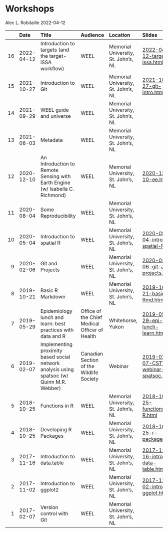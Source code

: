 Workshops
================
Alec L. Robitaille
2022-04-12

|     | Date       | Title                                                                                     | Audience                                      | Location                            | Slides                                                                                                               | Resources                                                                                                                     |
|----:|:-----------|:------------------------------------------------------------------------------------------|:----------------------------------------------|:------------------------------------|:---------------------------------------------------------------------------------------------------------------------|:------------------------------------------------------------------------------------------------------------------------------|
|  16 | 2022-04-12 | Introduction to targets (and the target-iSSA workflow)                                    | WEEL                                          | Memorial University, St. John’s, NL | [2022-04-12-targets-issa.html](https://robitalec.github.io/workshops/2022-04-12-targets-issa.html)                   | [2022-04-12-targets-issa](https://github.com/robitalec/workshops/tree/master/2022-04-12-targets-issa)                         |
|  15 | 2021-10-27 | Introduction to Git                                                                       | WEEL                                          | Memorial University, St. John’s, NL | [2021-10-27-git-intro.html](https://robitalec.github.io/workshops/2021-10-27-git-intro.html)                         | [2021-10-27-git-intro](https://github.com/robitalec/workshops/tree/master/2021-10-27-git-intro)                               |
|  14 | 2021-09-29 | WEEL guide and universe                                                                   | WEEL                                          | Memorial University, St. John’s, NL | []()                                                                                                                 | [guide](https://weel.gitlab.io/guide/)                                                                                        |
|  13 | 2021-06-03 | Metadata                                                                                  | WEEL                                          | Memorial University, St. John’s, NL | []()                                                                                                                 | [metadata](https://weel.gitlab.io/metadata/)                                                                                  |
|  12 | 2020-12-10 | An Introduction to Remote Sensing with Earth Engine (w/ Isabella C. Richmond)             | WEEL                                          | Memorial University, St. John’s, NL | [2020-12-10-ee.html](https://robitalec.github.io/workshops/2020-12-10-ee.html)                                       | [2020-12-10-ee](https://github.com/robitalec/workshops/tree/master/2020-12-10-ee)                                             |
|  11 | 2020-08-04 | Some Reproducibility                                                                      | WEEL                                          | Memorial University, St. John’s, NL | []()                                                                                                                 | [2020-08-04-some-reproducibility](https://github.com/robitalec/workshops/tree/master/2020-08-04-some-reproducibility)         |
|  10 | 2020-05-04 | Introduction to spatial R                                                                 | WEEL                                          | Memorial University, St. John’s, NL | [2020-05-04-intro-spatial-R.html](https://robitalec.github.io/workshops/2020-05-04-intro-spatial-R.html)             | [2020-05-04-intro-spatial-r](https://github.com/robitalec/workshops/tree/master/2020-05-04-intro-spatial-r)                   |
|   9 | 2020-02-06 | Git and Projects                                                                          | WEEL                                          | Memorial University, St. John’s, NL | [2020-02-06-git-and-projects.html](https://robitalec.github.io/workshops/2020-02-06-git-and-projects.html)           | [2020-02-06-git-and-projects](https://github.com/robitalec/workshops/tree/master/2020-02-06-git-and-projects)                 |
|   8 | 2019-10-21 | Basic R Markdown                                                                          | WEEL                                          | Memorial University, St. John’s, NL | [2019-10-21-basic-Rmd.html](https://robitalec.github.io/workshops/2019-10-21-basic-Rmd.html)                         | [2019-10-21-basic-rmd](https://github.com/robitalec/workshops/tree/master/2019-10-21-basic-rmd)                               |
|   7 | 2019-05-29 | Epidemiology lunch and learn: best practices with data and R                              | Office of the Chief Medical Officer of Health | Whitehorse, Yukon                   | [2019-05-29-epi-lunch-learn.html](https://robitalec.github.io/workshops/2019-05-29-epi-lunch-learn.html)             | [2019-05-29-epi-lunch-learn](https://github.com/robitalec/workshops/tree/master/2019-05-29-epi-lunch-learn)                   |
|   6 | 2019-02-07 | Implementing proximity based social network analysis using spatsoc (w/ Quinn M.R. Webber) | Canadian Section of the Wildlife Society      | Webinar                             | [2019-02-07-CSTWS-webinar-spatsoc.html](https://robitalec.github.io/workshops/2019-02-07-CSTWS-webinar-spatsoc.html) | [2019-02-07-CSTWS-webinar-spatsoc](https://github.com/robitalec/workshops/tree/master/2019-02-07-CSTWS-webinar-spatsoc)       |
|   5 | 2018-10-25 | Functions in R                                                                            | WEEL                                          | Memorial University, St. John’s, NL | [2018-10-25-functions-in-R.html](https://robitalec.github.io/workshops/2018-10-25-functions-in-R.html)               | [2018-10-25-functions-in-r](https://github.com/robitalec/workshops/tree/master/2018-10-25-functions-in-r)                     |
|   4 | 2018-10-25 | Developing R Packages                                                                     | WEEL                                          | Memorial University, St. John’s, NL | [2018-10-25-r-packages.html](https://robitalec.github.io/workshops/2018-10-25-r-packages.html)                       | [2018-10-25-r-packages](https://github.com/robitalec/workshops/tree/master/2018-10-25-r-packages)                             |
|   3 | 2017-11-16 | Introduction to data.table                                                                | WEEL                                          | Memorial University, St. John’s, NL | [2017-11-16-intro-data-table.html](https://robitalec.github.io/workshops/2017-11-16-intro-data-table.html)           | [2017-11-16-intro-data-table](https://github.com/robitalec/workshops/tree/master/2017-11-16-intro-data-table)                 |
|   2 | 2017-11-02 | Introduction to ggplot2                                                                   | WEEL                                          | Memorial University, St. John’s, NL | [2017-11-02-intro-ggplot.html](https://robitalec.github.io/workshops/2017-11-02-intro-ggplot.html)                   | [2017-11-02-intro-ggplot](https://github.com/robitalec/workshops/tree/master/2017-11-02-intro-ggplot)                         |
|   1 | 2017-02-07 | Version control with Git                                                                  | WEEL                                          | Memorial University, St. John’s, NL | []()                                                                                                                 | [2017-02-07-version-control-with-git](https://github.com/robitalec/workshops/tree/master/2017-02-07-version-control-with-git) |
